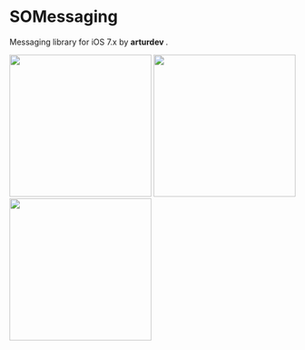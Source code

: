 SOMessaging
===========

Messaging library for iOS 7.x by <b> arturdev </b>.

<img src="https://raw.githubusercontent.com/arturdev/SOMessaging/master/Screenshots/screen1.jpg" width=250>
<img src="https://raw.githubusercontent.com/arturdev/SOMessaging/master/Screenshots/screen2.jpg" width=250>
<img src="https://raw.githubusercontent.com/arturdev/SOMessaging/master/Screenshots/screen3.jpg" width=250>
